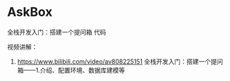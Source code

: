 # AskBox
 
全栈开发入门：搭建一个提问箱 代码

视频讲解：

1. https://www.bilibili.com/video/av808225151  全栈开发入门：搭建一个提问箱——1.介绍、配置环境、数据库建模等


